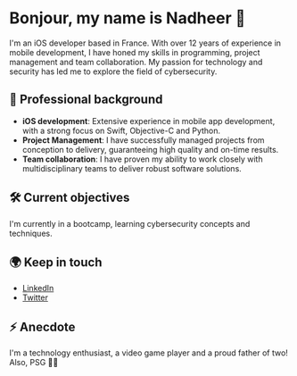 # Bonjour, my name is Nadheer 👋

I'm an iOS developer based in France. With over 12 years of experience in mobile development, I have honed my skills in programming, project management and team collaboration. My passion for technology and security has led me to explore the field of cybersecurity.

## 💼 Professional background

- **iOS development**: Extensive experience in mobile app development, with a strong focus on Swift, Objective-C and Python.
- **Project Management**: I have successfully managed projects from conception to delivery, guaranteeing high quality and on-time results.
- **Team collaboration**: I have proven my ability to work closely with multidisciplinary teams to deliver robust software solutions.

## 🛠️ Current objectives

I'm currently in a bootcamp, learning cybersecurity concepts and techniques.

## 🌍 Keep in touch

- [LinkedIn](https://www.linkedin.com/in/nadheer-chatharoo-98508585/)
- [Twitter](https://twitter.com/NadheerC)

## ⚡ Anecdote

I'm a technology enthusiast, a video game player and a proud father of two! Also, PSG 🔴🔵
